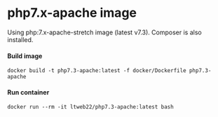 # php7.x-apache image

Using php:7.x-apache-stretch image (latest v7.3). Composer is also installed.

#### Build image

`docker build -t php7.3-apache:latest -f docker/Dockerfile php7.3-apache`

#### Run container

`docker run --rm -it ltweb22/php7.3-apache:latest bash`
